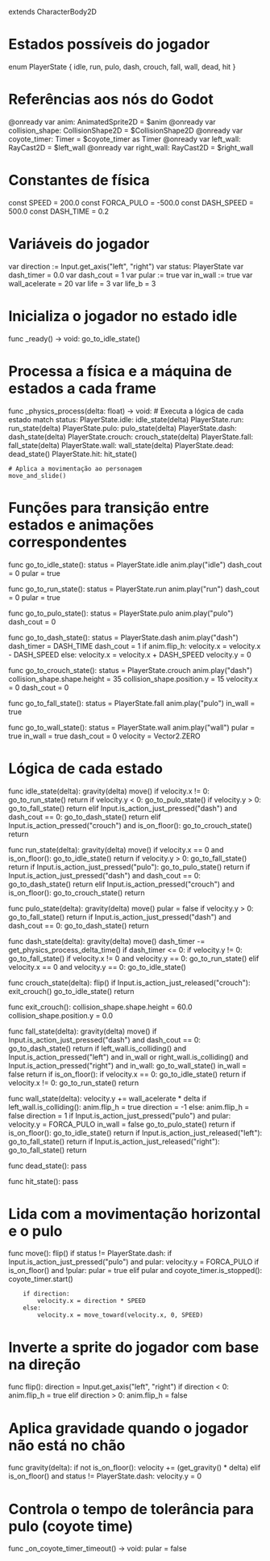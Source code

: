 extends CharacterBody2D

# Estados possíveis do jogador
enum PlayerState {
	idle,
	run,
	pulo,
	dash,
	crouch,
	fall,
	wall,
	dead,
	hit
}

# Referências aos nós do Godot
@onready var anim: AnimatedSprite2D = $anim
@onready var collision_shape: CollisionShape2D = $CollisionShape2D
@onready var coyote_timer: Timer = $coyote_timer as Timer
@onready var left_wall: RayCast2D = $left_wall
@onready var right_wall: RayCast2D = $right_wall

# Constantes de física
const SPEED = 200.0
const FORCA_PULO = -500.0
const DASH_SPEED = 500.0
const DASH_TIME = 0.2

# Variáveis do jogador
var direction := Input.get_axis("left", "right")
var status: PlayerState
var dash_timer = 0.0
var dash_cout = 1
var pular := true
var in_wall := true
var wall_acelerate = 20
var life = 3
var life_b = 3

# Inicializa o jogador no estado idle
func _ready() -> void:
	go_to_idle_state()

# Processa a física e a máquina de estados a cada frame
func _physics_process(delta: float) -> void:
	# Executa a lógica de cada estado
	match status:
		PlayerState.idle:
			idle_state(delta)
		PlayerState.run:
			run_state(delta)
		PlayerState.pulo:
			pulo_state(delta)
		PlayerState.dash:
			dash_state(delta)
		PlayerState.crouch:
			crouch_state(delta)
		PlayerState.fall:
			fall_state(delta)
		PlayerState.wall:
			wall_state(delta)
		PlayerState.dead:
			dead_state()
		PlayerState.hit:
			hit_state()
	
	# Aplica a movimentação ao personagem
	move_and_slide()

# Funções para transição entre estados e animações correspondentes
func go_to_idle_state():
	status = PlayerState.idle
	anim.play("idle")
	dash_cout = 0
	pular = true

func go_to_run_state():
	status = PlayerState.run
	anim.play("run")
	dash_cout = 0
	pular = true

func go_to_pulo_state():
	status = PlayerState.pulo
	anim.play("pulo")
	dash_cout = 0

func go_to_dash_state():
	status = PlayerState.dash
	anim.play("dash")
	dash_timer = DASH_TIME
	dash_cout = 1
	if anim.flip_h:
		velocity.x = velocity.x - DASH_SPEED
	else:
		velocity.x = velocity.x + DASH_SPEED
	velocity.y = 0

func go_to_crouch_state():
	status = PlayerState.crouch
	anim.play("dash")
	collision_shape.shape.height = 35
	collision_shape.position.y = 15
	velocity.x = 0
	dash_cout = 0

func go_to_fall_state():
	status = PlayerState.fall
	anim.play("pulo")
	in_wall = true

func go_to_wall_state():
	status = PlayerState.wall
	anim.play("wall")
	pular = true
	in_wall = true
	dash_cout = 0
	velocity = Vector2.ZERO

# Lógica de cada estado
func idle_state(delta):
	gravity(delta)
	move()
	if velocity.x != 0:
		go_to_run_state()
		return
	if velocity.y < 0:
		go_to_pulo_state()
	if velocity.y > 0:
		go_to_fall_state()
		return
	elif Input.is_action_just_pressed("dash") and dash_cout == 0:
		go_to_dash_state()
		return
	elif Input.is_action_pressed("crouch") and is_on_floor():
		go_to_crouch_state()
		return

func run_state(delta):
	gravity(delta)
	move()
	if velocity.x == 0 and is_on_floor():
		go_to_idle_state()
		return
	if velocity.y > 0:
		go_to_fall_state()
		return
	if Input.is_action_just_pressed("pulo"):
		go_to_pulo_state()
		return
	if Input.is_action_just_pressed("dash") and dash_cout == 0:
		go_to_dash_state()
		return
	elif Input.is_action_pressed("crouch") and is_on_floor():
		go_to_crouch_state()
		return

func pulo_state(delta):
	gravity(delta)
	move()
	pular = false
	if velocity.y > 0:
		go_to_fall_state()
		return
	if Input.is_action_just_pressed("dash") and dash_cout == 0:
		go_to_dash_state()
		return

func dash_state(delta):
	gravity(delta)
	move()
	dash_timer -= get_physics_process_delta_time()
	if dash_timer <= 0:
		if velocity.y != 0:
			go_to_fall_state()
		if velocity.x != 0 and velocity.y == 0:
			go_to_run_state()
		elif velocity.x == 0 and velocity.y == 0:
			go_to_idle_state()

func crouch_state(delta):
	flip()
	if Input.is_action_just_released("crouch"):
		exit_crouch()
		go_to_idle_state()
		return

func exit_crouch():
	collision_shape.shape.height = 60.0
	collision_shape.position.y = 0.0

func fall_state(delta):
	gravity(delta)
	move()
	if Input.is_action_just_pressed("dash") and dash_cout == 0:
		go_to_dash_state()
		return
	if left_wall.is_colliding() and Input.is_action_pressed("left") and in_wall or right_wall.is_colliding() and Input.is_action_pressed("right") and in_wall:
		go_to_wall_state()
		in_wall = false
		return
	if is_on_floor():
		if velocity.x == 0:
			go_to_idle_state()
			return
		if velocity.x != 0:
			go_to_run_state()
			return

func wall_state(delta):
	velocity.y += wall_acelerate * delta
	if left_wall.is_colliding():
		anim.flip_h = true
		direction = -1
	else:
		anim.flip_h = false
		direction = 1
	if Input.is_action_just_pressed("pulo") and pular:
		velocity.y = FORCA_PULO
		in_wall = false
		go_to_pulo_state()
		return
	if is_on_floor():
		go_to_idle_state()
		return
	if Input.is_action_just_released("left"):
		go_to_fall_state()
		return
	if Input.is_action_just_released("right"):
		go_to_fall_state()
		return

func dead_state():
	pass

func hit_state():
	pass

# Lida com a movimentação horizontal e o pulo
func move():
	flip()
	if status != PlayerState.dash:
		if Input.is_action_just_pressed("pulo") and pular:
			velocity.y = FORCA_PULO
		if is_on_floor() and !pular:
			pular = true
		elif pular and coyote_timer.is_stopped():
			coyote_timer.start()
		
		if direction:
			velocity.x = direction * SPEED
		else:
			velocity.x = move_toward(velocity.x, 0, SPEED)

# Inverte a sprite do jogador com base na direção
func flip():
	direction = Input.get_axis("left", "right")
	if direction < 0:
		anim.flip_h = true
	elif direction > 0:
		anim.flip_h = false

# Aplica gravidade quando o jogador não está no chão
func gravity(delta):
	if not is_on_floor():
		velocity += (get_gravity() * delta)
	elif is_on_floor() and status != PlayerState.dash:
		velocity.y = 0

# Controla o tempo de tolerância para pulo (coyote time)
func _on_coyote_timer_timeout() -> void:
	pular = false
